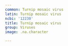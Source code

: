 ```yaml
---
common: Turnip mosaic virus
latin: Turnip mosaic virus
ncbi: '12230'
title: Turnip mosaic virus
group: Viruses
image: .na.character

---
```


